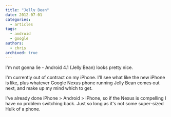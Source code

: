 ```yaml
---
title: "Jelly Bean"
date: 2012-07-01
categories:
  - articles
tags:
  - android
  - google
authors:
  - chris
archived: true
---
```


I'm not gonna lie - Android 4.1 (Jelly Bean) looks pretty nice.

I'm currently out of contract on my iPhone. I'll see what like the new iPhone is like, plus whatever Google Nexus phone running Jelly Bean comes out next, and make up my mind which to get.

I've already done iPhone > Android > iPhone, so if the Nexus is compelling I have no problem switching back. Just so long as it's not some super-sized Hulk of a phone.
